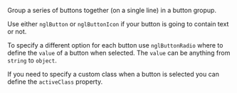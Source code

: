 Group a series of buttons together (on a single line) in a button gropup.

Use either `nglButton` or `nglButtonIcon` if your button is going to contain text or not.

To specify a different option for each button use `nglButtonRadio` where to define the `value` of a button when selected. The `value` can be anything from `string` to `object`.

If you need to specify a custom class when a button is selected you can define the `activeClass` property.
